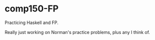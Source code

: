 comp150-FP
==========

Practicing Haskell and FP.

Really just working on Norman's practice problems, plus any I think of.
